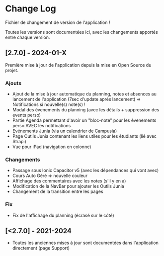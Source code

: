 
# Change Log

Fichier de changement de version de l'application !

Toutes les versions sont documentées ici, avec les changements apportés entre chaque version.
 


 
## [2.7.0] - 2024-01-X
  
Première mise à jour de l'application depuis la mise en Open Source du projet.

### Ajouts

- Ajout de la mise à jour automatique du planning, notes et absences au lancement de l'application (7sec d'update après lancement) => Notifications si nouvelle(s) note(s) !
- Modal des évenements du planning (avec les détails + suppression des events perso)
- Partie Agenda permettant d'avoir un "bloc-note" pour les évenements perso AVEC les notifications
- Evénements Junia (via un calendrier de Campusia)
- Page Outils Junia contenant les liens utiles pour les étudiants (lié avec Strapi)
- Vue pour iPad (navigation en colonne)
 
### Changements
  
- Passage sous Ionic Capacitor v5  (avec les dépendances qui vont avec)
- Cours Auto Géré => nouvelle couleur
- Affichage des commentaires avec les notes (s'il y en a)
- Modification de la NavBar pour ajouter les Outils Junia
- Changement de la transition entre les pages

### Fix
 
- Fix de l'affichage du planning (écrasé sur le côté)
 



## [<2.7.0] - 2021-2024
 
- Toutes les anciennes mises à jour sont documentées dans l'application directement (page Support)